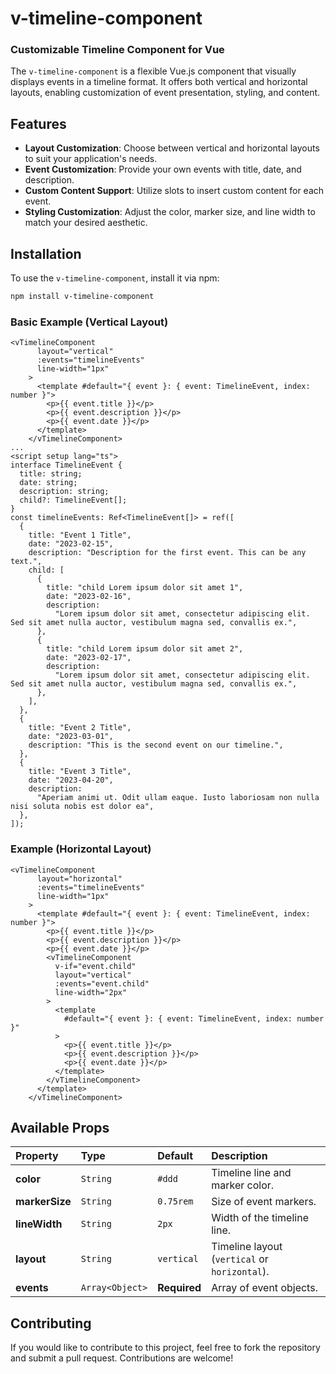 # v-timeline-component

### Customizable Timeline Component for Vue

The `v-timeline-component` is a flexible Vue.js component that visually displays events in a timeline format. It offers both vertical and horizontal layouts, enabling customization of event presentation, styling, and content.

## Features

- **Layout Customization**: Choose between vertical and horizontal layouts to suit your application's needs.
- **Event Customization**: Provide your own events with title, date, and description.
- **Custom Content Support**: Utilize slots to insert custom content for each event.
- **Styling Customization**: Adjust the color, marker size, and line width to match your desired aesthetic.

## Installation

To use the `v-timeline-component`, install it via npm:

```bash
npm install v-timeline-component
```
### Basic Example (Vertical Layout)

```vue
<vTimelineComponent
      layout="vertical"
      :events="timelineEvents"
      line-width="1px"
    >
      <template #default="{ event }: { event: TimelineEvent, index: number }">
        <p>{{ event.title }}</p>
        <p>{{ event.description }}</p>
        <p>{{ event.date }}</p>
      </template>
    </vTimelineComponent>
...
<script setup lang="ts">
interface TimelineEvent {
  title: string;
  date: string;
  description: string;
  child?: TimelineEvent[];
}
const timelineEvents: Ref<TimelineEvent[]> = ref([
  {
    title: "Event 1 Title",
    date: "2023-02-15",
    description: "Description for the first event. This can be any text.",
    child: [
      {
        title: "child Lorem ipsum dolor sit amet 1",
        date: "2023-02-16",
        description:
          "Lorem ipsum dolor sit amet, consectetur adipiscing elit. Sed sit amet nulla auctor, vestibulum magna sed, convallis ex.",
      },
      {
        title: "child Lorem ipsum dolor sit amet 2",
        date: "2023-02-17",
        description:
          "Lorem ipsum dolor sit amet, consectetur adipiscing elit. Sed sit amet nulla auctor, vestibulum magna sed, convallis ex.",
      },
    ],
  },
  {
    title: "Event 2 Title",
    date: "2023-03-01",
    description: "This is the second event on our timeline.",
  },
  {
    title: "Event 3 Title",
    date: "2023-04-20",
    description:
      "Aperiam animi ut. Odit ullam eaque. Iusto laboriosam non nulla nisi soluta nobis est dolor ea",
  },
]);
```

### Example (Horizontal Layout)

```vue
<vTimelineComponent
      layout="horizontal"
      :events="timelineEvents"
      line-width="1px"
    >
      <template #default="{ event }: { event: TimelineEvent, index: number }">
        <p>{{ event.title }}</p>
        <p>{{ event.description }}</p>
        <p>{{ event.date }}</p>
        <vTimelineComponent
          v-if="event.child"
          layout="vertical"
          :events="event.child"
          line-width="2px"
        >
          <template
            #default="{ event }: { event: TimelineEvent, index: number }"
          >
            <p>{{ event.title }}</p>
            <p>{{ event.description }}</p>
            <p>{{ event.date }}</p>
          </template>
        </vTimelineComponent>
      </template>
    </vTimelineComponent>
```

## Available Props

| **Property**   | **Type**        | **Default**  | **Description**                               |
| :------------- | :-------------- | :----------- | :-------------------------------------------- |
| **color**      | `String`        | `#ddd`       | Timeline line and marker color.               |
| **markerSize** | `String`        | `0.75rem`    | Size of event markers.                        |
| **lineWidth**  | `String`        | `2px`        | Width of the timeline line.                   |
| **layout**     | `String`        | `vertical`   | Timeline layout (`vertical` or `horizontal`). |
| **events**    | `Array<Object>` | **Required** | Array of event objects.                       |

## Contributing

If you would like to contribute to this project, feel free to fork the repository and submit a pull request. Contributions are welcome!
